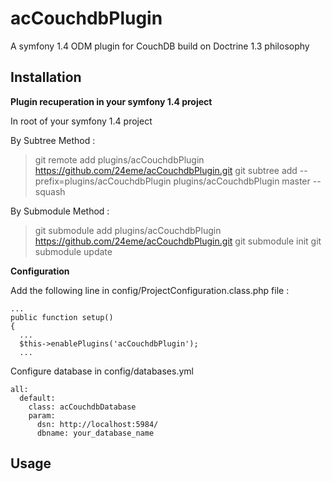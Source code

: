 acCouchdbPlugin
===============

A symfony 1.4 ODM plugin for CouchDB build on Doctrine 1.3 philosophy

Installation
------------

**Plugin recuperation in your symfony 1.4 project**

In root of your symfony 1.4 project

By Subtree Method  : 

> git remote add plugins/acCouchdbPlugin https://github.com/24eme/acCouchdbPlugin.git
> git subtree add --prefix=plugins/acCouchdbPlugin plugins/acCouchdbPlugin master --squash

By Submodule Method :

> git submodule add plugins/acCouchdbPlugin https://github.com/24eme/acCouchdbPlugin.git
> git submodule init
> git submodule update

**Configuration**

Add the following line in config/ProjectConfiguration.class.php file :
  
    ...
    public function setup()
    {
      ...
      $this->enablePlugins('acCouchdbPlugin');
      ...

Configure database in config/databases.yml

    all:
      default:
        class: acCouchdbDatabase
        param:
          dsn: http://localhost:5984/
          dbname: your_database_name
          
Usage
----
